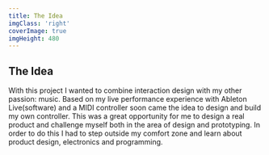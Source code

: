 ```yaml
---
title: The Idea
imgClass: 'right'
coverImage: true
imgHeight: 480
---
```

## The Idea
With this project I wanted to combine interaction design with my other passion: music. Based on my live performance experience with Ableton Live(software) and a MIDI controller soon came the idea to design and build my own controller. This was a great opportunity for me to design a real product and challenge myself both in the area of design and prototyping. In order to do this I had to step outside my comfort zone and learn about product design, electronics and programming.